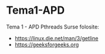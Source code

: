 # Tema1-APD
Tema 1 - APD Pthreads
Surse folosite:
- https://linux.die.net/man/3/getline
- https://geeksforgeeks.org
